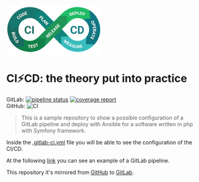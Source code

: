 ![Logo](./stuff/ci-cd-logo-250.png)

# CI⚡CD: the theory put into practice
GitLab: 
[![pipeline status](https://gitlab.com/JellyBellyDev/ci-cd-theory-into-practice/badges/master/pipeline.svg)](https://gitlab.com/JellyBellyDev/ci-cd-theory-into-practice/-/commits/master)
[![coverage report](https://gitlab.com/JellyBellyDev/ci-cd-theory-into-practice/badges/master/coverage.svg)](https://gitlab.com/JellyBellyDev/ci-cd-theory-into-practice/-/commits/master)  
GitHub:
![CI](https://github.com/JellyBellyDev/ci-cd-theory-into-practice/workflows/CI/badge.svg)

> This is a sample repository to show a possible configuration of a GitLab pipeline and deploy with Ansible for a software written in php with Symfony framework.

Inside the [.gitlab-ci.yml](./.gitlab-ci.yml) file you will be able to see the configuration of the CI/CD.

At the following [link](https://gitlab.com/JellyBellyDev/ci-cd-theory-into-practice/-/pipelines/254919519) you can see an example of a GitLab pipeline.

This repository it's mirrored from [GitHub](https://github.com/JellyBellyDev/ci-cd-theory-into-practice) to [GitLab](https://gitlab.com/JellyBellyDev/ci-cd-theory-into-practice).
